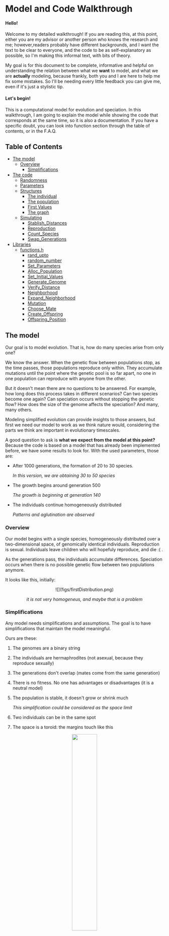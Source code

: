
# Model and Code Walkthrough

#### Hello!

Welcome to my detailed walkthrough! If you are reading this, at this point, either you are my advisor or another person who knows the research and me; however,readers probably have different backgrounds, and I want the text to be clear to everyone, and the code to be as self-explanatory as possible, so I'm making this informal text, with bits of theory.

My goal is for this document to be complete, informative and helpful on understanding the relation between what we **want** to model, and what we are **actually** modeling, because frankly, both you and I are here to help me fix some mistakes. So I'll be needing every little feedback you can give me, even if it's just a stylistic tip.

#### Let's begin!

This is a computational model for evolution and speciation. In this walkthrough, I am going to explain the model while showing the code that corresponds at the same time, so it is also a documentation. If you have a specific doubt, you can look into function section through the table of contents, or in the F.A.Q.

## Table of Contents
- [The model](#model)
	- [Overview](#Overview)
		- [Simplifications](#simplifications)
- [The code](#code)
	- [Randomness](#random)
	- [Parameters](#parameters)
	- [Structures](#structure)
		- [The individual](#individual)
		- [The population](#population)
		- [First Values](#alloc)
		- [The graph](#graph)
	- [Simulating](#simulation)
		- [Stablish_Distances](#stablish_distances)
		- [Reproduction](#reproduction)
		- [Count_Species](#count_species)
		- [Swap_Generations](#swap_generations)
- [Libraries](#libraries)
	- [functions.h](#functionsh)
		- [rand_upto](#rand_upto)
		- [random_number](#random_number)
		- [Set_Parameters](#set_parameters)
		- [Alloc_Population](#alloc_population)
		- [Set_Initial_Values](#set_initial_values)
		- [Generate_Genome](#generate_genome)
		- [Verify_Distance](#verify_distance)
		- [Neighborhood](#neighborhood)
		- [Expand_Neighborhood](#expand_neighborhood)
		- [Mutation](#mutation)
		- [Choose_Mate](#choose_mate)
		- [Create_Offspring](#create_offspring)
		- [Offspring_Position](#offspring_position)

## The model <a name="model"></a>
Our goal is to model evolution. That is, how do many species arise from only one?

We know the answer. When the genetic flow between populations stop, as the time passes, those populations reproduce only within. They accumulate mutations until the point where the genetic pool is so far apart, no one in one population can reproduce with anyone from the other.

But it doesn't mean there are no questions to be answered. For example, how long does this process takes in different scenarios? Can two species become one again? Can speciation occurs without stopping the genetic flow? How does the size of the genome affects the speciation? And many, many others.

Modeling simplified evolution can provide insights to those answers, but first we need our model to work as we think nature would, considering the parts we think are important in evolutionary timescales.

A good question to ask is **what we expect from the model at this point?** Because the code is based on a model that has already been implemented before, we have some results to look for. With the used parameters, those are:

- After 1000 generations, the formation of 20 to 30 species.

	_In this version, we are obtaining 30 to 50 species_

- The growth begins around generation 500

	_The growth is beginning at generation 140_

- The individuals continue homogeneously distributed

	_Patterns and aglutination are observed_

### Overview <a name="overview"></a>

Our model begins with a single species, homogeneously distributed over a two-dimensional space, of genomically identical individuals. Reproduction is sexual. Individuals leave children who will hopefuly reproduce, and die :( .

As the generations pass, the individuals accumulate differences. Speciation occurs when there is no possible genetic flow between two populations anymore.

It looks like this, initially:
<center>
![](figs/firstDistribution.png)


_it is not very homogeneus, and maybe that is a problem_
</center>

### Simplifications <a name="simplifications"></a>
Any model needs simplifications and assumptions. The goal is to have simplifications that maintain the model meaningful.

Ours are these:

1. The genomes are a binary string
2. The individuals are hermaphrodites (not asexual, because they reproduce sexually)
3. The generations don't overlap (mates come from the same generation)
4. There is no fitness. No one has advantages or disadvantages (it is a neutral model)
5. The population is stable, it doesn't grow or shrink much

	_This simplification could be considered as the space limit_

7. Two individuals can be in the same spot
6. The space is a toroid: the margins touch like this

<center>
  
<img src="./figs/toroid.png" width="40%">

</center>

## Code <a name="code"></a>
The code is structured as follows

```bash
main.c
	functions.h
		graph.h
		linkedlist.h
```

The `main` function keeps the skeleton of the code, while the `functions` library keeps the stuffing. To make that, I built two libraries: one to work with graphs, and {++an++}other one to word with linked lists. They are included in `functions.h`.

```c
//in functions.h
#include <stdio.h>
#include <stdlib.h>
#include <time.h>
#include "graph.h"
#include "linkedlist.h"

//in main.c
#include "functions.h"
```

So that way, the libraries declared in `functions.h` can be used in `main.c`. I will not expose the full `graph.h` and `linkedlist.h` code here, for brevity, but you are welcome to look at the source.

The main file will appear in order, so every code part beginning with "//main" in this file, is exactly in the same order as it appears in the main section. We cannot apply the same method for presenting the functions' library, because the same function can be used more than once. The most complicated parts of the functions library will be presented, and the rest is docummented in the last section.
{>>Se você usar aquele programa que eu te passei, você consegue incluir o número das linhas (e potêncialmente a função de que vieram<<}
I will leave here the variables' declaration for reference.
```c
//in main.c
int main(){...}
//...
	int i, j, l, number_species;
	Population progenitors, offspring;
	Graph G;
	Parameters info;
	...
```

### Randomness <a name="random"></a>
To keep the model neutral, we need to use randomness to choose some values. To do that, we are using the `C` random number generator, `rand()`. Beggining from one specific value, `rand()` returns the same "random numbers" in the same order. So, to test the model, we can seed a fixed value.
```c
//in main, fixed seed
srand (1);
//other possibility, variable seed
srand (time (NULL));
```
The functions I am currently using to produce random numbers are one based on `rand()`, or `rand()` itself. It generates a integer between 0 and `RAND_MAX` (the maximum value an integer can have).

To achieve an integer between 0 and a value, we can use this function that generates an integer up to n.
```c
int rand_upto (int n){}

```

When we need a random number between 0 and 1, we use

```c
float random_number(){}
```
Maybe it would be better to use a more powerfull random number generator.

### Parameters <a name="parameters"></a>
To begin the simulation, we have to tell the program what we want it to simulate, so in the main file we create an structure called `Parameters`, and set the initial values we want to
```c
//in main
info = Set_Parameters();
```

This structure `Parametes`is used to easily pass the values between functions. The names of the parameters are very self-explanatory.

```c
//in functions.h
typedef struct
{
	int number_individuals;
	int individual_vector_size;
	int population_size;
	int genome_size;
	int reproductive_distance;
	int number_generations;
	int neighbors;
	float lattice_width;
	float lattice_lenght;
	float radius;
} parameters;

	typedef parameters * Parameters;
```
These parameters can be manually set to the desired values. To make simulation and tests, we are using the following:

<a name="set_parameters"></a>
```c
//in functions.h
Parameters Set_Parameters ()
{
	Parameters info;

	info = (Parameters) malloc (sizeof (parameters));

	info->number_individuals     = 1000;
	info->population_size        = 1000;
	info->reproductive_distance  = 7;
	info->genome_size            = 150;
	info->number_generations     = 1000;
	info->lattice_lenght         = 100;
	info->lattice_width          = 100;
	info->radius                 = 5;
	info->individual_vector_size = (int)(info->number_individuals * 1.2);;
	info->neighbors              = (int)(0.6*info->radius*info->radius*3.14159*info->number_individuals) / (info->lattice_lenght * info->lattice_width);;

	return info;
}
```
First, the structure info is allocated dynamically, and then the values are set. It returns a "Parameters" structure. The hideous calculation for the neighborhood corresponds to an integer representing 60% of the average density of the system. In this case, the value is 2.

- `number_individuals`: system's carry capacity
- `population_size`: keeps the actual size of the focal population
- `individual_vector_size`: the size of the allocated population. It is bigger than the carry capacity so the population can float
- `reproductive_distance`: the maximum number of differences between two genomes of different individuals so they can reproduce
- `genome_size`: The size of their genetic code (fixed)
- `number_generations`: how long will the simulation last, in steps of time
- `lattice_lenght` and `lattice_width`: dimensions for the space
- `radius`: the distance an individual can look for mates

### Structures <a name="structures"></a>

#### The individual <a name="individual"></a>

An individual has the following structure.

```c
//in functions.h
typedef struct
{
	int* genome;
	int species;
	float x;
	float y;
	List neighborhood;
} individual;

typedef individual * Individual;
```
It has a binary genome, with the parameterized size, an indicatior to which species it belongs, it's coordinates in space and a list of possible mates those who are geneticaly compatible *and* inside it's range (the radius).

#### The population <a name="population"></a>
A population is just a vector of individuals.
```c
//in functions.h
typedef Individual * Population;
```
Inside the model, there are only two populations {++held in memory ++}at a time. In the following code, we declare and allocate this structures.

```c
//in main.c
Population progenitors;
Population offspring;

progenitors = Alloc_Population (info);
offspring = Alloc_Population (info);
```

#### Set first values<a name="alloc"></a>
Now we have the population vectors, with empty individuals structures in it. For each individual in the vector of the population we have to alloc their "internal structures" and set values to the generation 0, that is allocated as the first `progenitors`

For each individual in the vector of the population we have to allocate their “internal structures” and set values to the generation 0, that is allocated as the first “progenitors”

<a name="set_initial_values"></a>

```c
//in functions.h
void Set_Initial_Values (Population progenitors, Parameters info)
{
	int i, j;
	int* first_genome;

	first_genome = Generate_Genome(info->genome_size);

	for (i = 0; i < info->individual_vector_size; i++) {
		for (j = 0; j < info->genome_size; j++) {
        progenitors[i]->genome[j] = first_genome[j];
    	}
	}

	for (i = 0; i < info->number_individuals; i++) {
      progenitors[i]->x = random_number() * info->lattice_width;
      progenitors[i]->y = random_number() * info->lattice_lenght;
    }

    free (first_genome);
}
```
This function receives a Population, a Parametes structure and fills the information of the genome, copying the same one to each individual. Then, it sorts a spot for this individual. To generate this genome, we call the following function

<a name="generate_genome"></a>
```c
//in functions.h
void Generate_Genome (int* first_genome, int genome_size)
{
	int i;

	first_genome = (int*) malloc (genome_size * sizeof(int));

	for (i = 0; i < genome_size; i++) {
		first_genome[i] = rand_upto(1);
	}
}
```
Generate_genome recieves a vector, and an integer corresponding to the vector's size. The genome is allocated.For each spot in the genome, it draws a value between 0 and 1 with equal chance.

#### The graph <a name="graph"></a>
Now we have one population with individuals, that have a genome, coordinates and a species (and it's  helpful list of bootycalls. We know, at first, the individuals are identical, so we have **genetic flow** between all individuals. But further in time, the individuals accumulate diffences, and we have to find out the possible genetic flow in this population. How?

We construct a **graph**, where the vertices corespond to individuals, and an edge exists between two vertices if the two individuals are genetically compatible (independently of geography).

To make the correspondence between the graph and the individual, each vertex has an index that is the same as the `Population` vector's index of its corresponding individual.

As the generations pass, species connect and disconnect, as shown bellow (it can be seen forward or backwards)

<center>

![](figs/species.png)

</center>

In the image, each set of dots of the same color compose a species. As soon as genetic flow is stablished between a red and a yellow individual, they become the same species.

In graph theory, a subgraph that is not connected to anyone else, is a _**maximal connected component**_, as are the collection of dots of the same color and their arcs in the image above. That is what we are going to call a **species**.

In the code, because of the included library `graph.h`, we can easily manipulate and set a graph for each population.

```c
//in main
G = CreateGraph (info->individual_vector_size, info->number_individuals);
```

The graph is dynamical, it is created once and modified along with the generations. To acomplish this, it's structure has three values
```c
//in graphs.h
typedef struct {
  int V;
  int U;
  int A;
  int (**adj);
} graph;

typedef graph * Graph;
```
**A** is the number of arcs in the graph, **V** is the total of vertices available, and **U** is the number of used vertices. This way, the population can vary without having to create and destroy new graphs (because I tried implementing different graphs for different generations and I failed). In the next generation, if the population grows or shrinks, the U parameter will change and the graph also grows or shrinks.

### Simulating <a name="simulation"></a>
After initializing the values and creating our structure, we are going to take a look at the *actual* program.
```c
//in main
for (number_species = 0, i = 0; i < info->number_generations; i++) {
	printf("GENERATION: %d\n", i);
	Stablish_Distances (G, progenitors, info);
	Reproduction (G, progenitors, offspring, info);
	number_species = Count_Species (G, progenitors);
	Swap_Generations (&progenitors, &offspring);
	printf("NUMBER OF SPECIES = %d\n", number_species);
}
```
You may say "*Wow* just that little? Just four functions?", but we still have at least 200 more lines of code to explore! We still have to look at the more intricate part of the model (which is giving me headaches).

The prints keep track of the stage of the simulation, so we can see how it is going.

The `for` loop will iterate in the generations. First, `Stablish_Distances` fills the graph with the progenitors's genetical relations. Then, the progenitors will reproduce among themselves, and their children will be put in the "offspring" population vector. We count how many species compose the progenitors population, and then swap the offspring and progenitors vectors, which
can be interpreted as the progenitors dying and the offspring growing up to have its own children.

### Stablish_Distances <a name="stablish_distances"></a>

The function "Stablish_Distances" is redundant, and not at all at it's final state.

```c
//in functions.h
void Stablish_Distances (Graph G, Population individuals, Parameters info)
{
	int i, j, k, divergences, size_difference;

	G->U = info->population_size;

	for (i = 0; i < G->U; i++) {
		for (j = i + 1; j < G->U; j++) {
			divergences = 0;
			for (k = 0; k < info->genome_size; k++) {
				if (individuals[i]->genome[k] != individuals[j]->genome[k]) {
					divergences++;
				}
			}

			if (divergences <= info->reproductive_distance) {
				InsertArc (G, i, j, (info->genome_size - divergences));
			}
			else if (G->adj[i][j] != 0) {
				RemoveArc (G, i, j);
			}
		}
	}
	for (i = 0; i < G->U; i++) {
		RestartList (&individuals[i]->neighborhood);
		neighborhood (G, individuals, i, info, 0);
	}
}
```
The function receives a Graph G, a Population and the Parameters. It sets the number of needed vertices, setting G->U to the current population size. Then, it compares all the individuals in the population, looking for differences in their genome. If two individuals are sufficiently similar, an arc will be inserted between their vertices. If not, there will be no arc between them (if there were, in the previous population, this arc will be removed). Finally, it creates the list of possible partners in their range, freeing the previous list.

With this function, we have created a graph that contains comparative information between individuals, to be used further in the simulation.

_Even though this function is not perfect, It's there because it works, even if redundantly. We have bigger problems in the code, and optimizing this function comes after fixing those mistakes. The future plans for this part of the code is not to use a complete graph, because the only really important relations are the ones kept in the "neighborhood" list. To find out how many species can be used, we would implement an Union-Find algorithim, to find maximal connected components faster (explained further)._

#### Subfunctions

##### Neighborhood <a name="neighborhood"></a>

The neighborhood function used here is not part of the graph (yet). It needs a little more information to be created, that is, the distance from the focal individual. In this list, we keep only the individuals who are in the range of the focal (that is what I called a bootycall list).

```c
//in functions.h
void neighborhood (Graph G, Population progenitors, int focal, Parameters info, int increase)
{
	int mate;

	for (mate = 0; mate < (G->U); mate++) {
		if (G->adj[focal][mate] != 0 && Verify_Distance (progenitors, focal, mate, info, increase)){
			AddCellInOrder(&progenitors[focal]->neighborhood, mate);
		}
	}
}
```

The neighborhood function looks for everybody who is in the range of the focal, that is, everybody who is the same species as the focal and who is inside their range. Those mate-candidates are kept in a linked list (the `->neighborhood` part of the struct).

**SUGESTION**
_A friend gave me a suggestion: first, to use a linked list graph, instead of a adjacency matrix one, and sort the linked lists by distance from the focal. It would affect the time taken to find out if two individuals are the same species (maybe that is not a problem, because they have a "->species" identifier), but it would simplify this function. What do you think? Let me know!_

##### Verify_Distance <a name="verify_distance"></a>

To find out if two individuals are in the range of one another should be simple, just comparing coordinates, right? WRONG! The space is toroid! So that is important to check out.

```c
//in functions.h
int Verify_Distance (Population progenitors, int focal, int mate, Parameters info, int increase)
{
	int x_compatible, y_compatible, x_out_left, x_out_right, y_out_up, y_out_down;
	int radius = info->radius + increase;

	y_compatible = 0;
	x_compatible = 0;

	x_out_left = 0;
	x_out_right = 0;
	y_out_up = 0;
	y_out_down = 0;

	/* If an individual ratio reaches an end of the lattice, it will look on the other side, because the lattice work as a toroid */
	if (progenitors[mate]->x <= progenitors[focal]->x + radius && progenitors[mate]->x >= progenitors[focal]->x - radius) {
		x_compatible = 1;
	}
	if (progenitors[mate]->y <= progenitors[focal]->y + radius && progenitors[mate]->y >= progenitors[focal]->y - radius) {
		y_compatible = 1;
	}

	if (!x_compatible) {
		if (progenitors[focal]->x + radius > info->lattice_width) {
			x_out_right = progenitors[focal]->x + radius - info->lattice_width;
			if (progenitors[mate]->x <= x_out_right && progenitors[mate]->x >= 0) {
				x_compatible = 1;
			}
		}
		else if (progenitors[focal]->x - radius < 0) {
			x_out_left = progenitors[focal]->x - radius + info->lattice_width;
			if (progenitors[mate]->x >= x_out_left && progenitors[mate]->x <= info->lattice_width) {
				x_compatible = 1;
			}
		}
	}

	if (!y_compatible) {
		if (progenitors[focal]->y + radius > info->lattice_lenght) {
			y_out_up = progenitors[focal]->y + radius - info->lattice_lenght;
			if (progenitors[mate]->y <= y_out_up && progenitors[mate]->y >= 0) {
				y_compatible = 1;
			}
		}
		else if (progenitors[focal]->y - radius < 0) {
			y_out_down = progenitors[focal]->y - radius + info->lattice_lenght;
			if (progenitors[mate]->y >= y_out_down && progenitors[mate]->y <= info->lattice_lenght) {
				y_compatible = 1;
			}
		}
	}

	if (x_compatible && y_compatible) return 1;
	else return 0;
}
```

This is a boolean function, it returns 1 if the individuals are in the range of one another, and 0 if they're not. It receives the names of the individuals to compare, the population and the parameters, and returns 0 or 1. First, it checks if they are obviously neighbors. If not, it still needs to check if they could be on the "other side" of the torus (if the radius range is outside the 100x100 latice, it has to reach the other side, and check there). If both the y and the x are in the focal's range, then the function returns 1.

### Reproduction <a name="reproduction"></a>

Now that we know the relationship between all the progenitors (which species they are) and have the graph keeping it, they will reproduce, creating the offspring population. 

```c
 //in functions.h
 void Reproduction (Graph G, Population progenitors, Population offspring, Parameters info)
{ 	
	int focal, mate, other, i, n;

	i = 0;

	if (info->population_size < info->number_individuals) {
		for (focal = 0; focal < info->population_size; focal++) {
			if (Verify_Neighborhood (progenitors, focal) < info->neighbors) {
				mate = Choose_Mate(G, focal, progenitors, info);
				if (mate != -1) {
					Create_Offspring (progenitors, offspring, i, focal, mate, info);
					i++;
					info->population_size ++;
				}
			}
		}
	}

	for (focal = 0; focal < (G->U); focal++) {
		other = focal;
		mate = -1;

		if (random_number() < 0.63 && Verify_Neighborhood (progenitors, focal) > 2) {
			mate = Choose_Mate(G, focal, progenitors, info);
		}

		for (n = 0; n < 2; n++) {
			if (mate == -1) {
				other = Choose_Mate (G, focal, progenitors, info);
				if (other != -1)
					mate = Choose_Mate(G, other, progenitors, info);
			}
		}

		if (mate != -1 && other != -1) {
			Create_Offspring (progenitors, offspring, i, other, mate, info);
			i++;
		}
		else {
			info->population_size --;
		}
	}
}
```
The function for Reproduction receives two population vectors and the information about them, that is, the graph, and the Parameters. First of all, it verifies if the population is below its carry capacity. If yes, it gives a chance for individuals with low density to reproduce first. That can be biologicaly interpreted as if they have more food available, and so they can reproduce again. Then, for every individual in the population, it will have a chance at reproduction, with some chance of death. If they die, the "mate" variable will have value -1, and then the chance to reproduce will be given to some neighbor of the deceased. Twice. The offspring will only be created if we have both parents chosen.

_This function is terrible, and it's not functioning as it should be. Another solution will soon be given, where we use the poisson distribution to sort the number of children an individual will have, and keep the mean value of children 1. Theoreticaly, it makes more sense, and the results should be similar_

The function "Verify_Neighborhood" just returns the number of possible partners in its range an individual has, because it is a headed linked list, and the head keeps the size of the list.

#### Subfunctions

##### Choose_Mate <a name="choose_mate"></a>

The function "Choose_Mate" sorts one of those neighbors out:
```c
//in functions.h
int Choose_Mate (Graph G, int focal, Population progenitors, Parameters info)
{
	int j, i, neighbors, expand, radius_increase, radius, mate;
	List p;
	List bigger_neighborhood;

	mate = -1;
	radius_increase = 0;

	bigger_neighborhood = CreateHeadedList ();

	while (radius_increase <= 3 && mate == -1) {
		if (radius_increase > 0) {
			expand_neighborhood (G, bigger_neighborhood, progenitors, focal, info, radius_increase);
		}

		neighbors = Verify_Neighborhood (progenitors[focal]->neighborhood);
		expand = Verify_Neighborhood (bigger_neighborhood);

		if (neighbors + expand) {
			i = rand_upto(neighbors + expand); //add 1?
			
			if (i <= neighbors) {
				for (j = 0, p = progenitors[focal]->neighborhood->next; p != NULL && j < i; p = p->next, j++);
			}
			else {
				i -= neighbors;
				for (j = 0, p = bigger_neighborhood->next; p != NULL && j < i; p = p->next, j++);	
			}

			if (j == i && p != NULL) {
				mate = p->info;
			} 
			else mate = -1;
		}

		else mate = -1;

		if (mate == -1) {
			radius += 1;
			radius_increase += 1;
		}

	}
	DestroyList (&bigger_neighborhood);
	
	return mate;
}
```

This function is long and it took me a while to figure it out. It receives the graph, the "name" of the focal individual that is looking for a mate, the population and the parameters. The focal first will look around him in his range, that is, in its "neighborhood" list, described in the previous section. If there are no neighbors in its range, it will look a little further: it expands it's range in 1 unit of space (reminder: the space is 100.000 square units of space). The extra neighbors are kept in another linked list, the "bigger_neighborhood" list. If there are still no possible partners, it will expand range again, and once more if necessary. Each time it expands neighborhood, the "bigger_neighborhood" list grows.

Once it has the list of possible partners, it sorts a number from 0 to the number of possible partners, and a walk through the list chooses who is THE ONE. To finnish, the "bigger_neighborhood" is destroyed. 

<a name="expand_neighborhood"></a>

The function "expand_neighborhood" looks like the function "neighborhood"

```c
//in functions.h
void expand_neighborhood (Graph G, List bigger_neighborhood, Population progenitors, int focal, Parameters info, int increase)
{
	int mate;

	for (mate = 0; mate < (G->U); mate++) {
		if (G->adj[focal][mate] != 0 && Verify_Distance (progenitors, focal, mate, info, increase)) {
			if (!Verify_Distance (progenitors, focal, mate, info, increase - 1)) {
				AddCellInOrder(&bigger_neighborhood, mate);
			}
		}
	}
}
```
But it only adds a possible mate to the list if it wasn't previously added. We only want to know if this individual is in the "added" space, so if it was in the previous considered space, it is not addded. We could also check if it was already on the list.

Back to the reproduction, after choosing a mate, we ...

##### Create_Offspring <a name="create_offspring"></a>

```c
//in functions.h
void Create_Offspring (Population progenitors, Population offspring, int baby, int focal, int mate, Parameters info)
{
  int i;
	
	Offspring_Position(progenitors, offspring, baby, focal, info);

	for (i = 0; i < info->genome_size; i++) {
		if (progenitors[focal]->genome[i] != progenitors[mate]->genome[i]) {
			if (rand_upto(1) == 1) {
				offspring[baby]->genome[i] = progenitors[mate]->genome[i];
			}
			else {
				offspring[baby]->genome[i] = progenitors[focal]->genome[i];
			}
		}
		else {
			offspring[baby]->genome[i] = progenitors[mate]->genome[i];
		}
	}

	for (i = 0; i < info->genome_size; i++) {
		if (random_number() <= 0.00025) {
			mutation (offspring, baby, i);
		}
	}
}
```
This function recieves two populations, the progenitors and offspring, and the address (or name, whatever) to the focal, mate, and baby in the populations, and the parameters. It first decides where in the lattice the baby will be (again, reminder, it is a "paralel" lattice, the generations do not interact). Then, it fills out the structure of the new individual: the genome, choosing with 50/50 chance between the parents each loci, and then adding mutation. Each loci has 0,025% chance of being flipped (if its 1, it becomes 0, and vice versa). The rest of tge stucture will be filled with the graph.

The last function I need to present is how I choose the position of the offspring

##### Offspring_Position <a name="offspring_position"></a>

```c
//in functions.h
void Offspring_Position (Population progenitors, Population offspring, int baby, int focal, Parameters info)
{
	float movement_x, movement_y;

	movement_x = movement_y = 0;

	offspring[baby]->x = progenitors[focal]->x;
	offspring[baby]->y = progenitors[focal]->y;

	if (random_number() <= 0.01) {
		movement_y = (random_number()*2 -1) * info->radius;
		movement_x = (random_number()*2 -1) * info->radius;

		/* If an individual moves out of the lattice, it will reapear in the other side, because the lattice work as a toroid */
		if (offspring[baby]->x + movement_x <= info->lattice_width && progenitors[focal]->x + movement_x >= 0)
	  		offspring[baby]->x += movement_x;

		else if (progenitors[focal]->x + movement_x > info->lattice_width)
			offspring[baby]->x = offspring[baby]->x + movement_x - info->lattice_width;

		else if (progenitors[focal]->x + movement_x < 0)
			offspring[baby]->x = offspring[baby]->x + movement_x + info->lattice_width;

		if (progenitors[focal]->y + movement_y <= info->lattice_lenght && progenitors[focal]->y + movement_y >= 0)
	 	 	offspring[baby]->y = offspring[baby]->y + movement_y;

		else if (progenitors[focal]->y + movement_y > info->lattice_lenght)
			offspring[baby]->y = offspring[baby]->y + movement_y - info->lattice_lenght;

		else if (progenitors[focal]->y + movement_y < 0)
			offspring[baby]->y = offspring[baby]->y + movement_y + info->lattice_lenght;
	}
}
```
With 99% chance, the baby will be in the exact same spot as the focal parent. But it can move with 1% chance. If it moves, the principle is the same as in "Verify_Distance", we have to check if the new position is inside the lattice.


After reproduction, we have two populations, the progenitors and the offspring.

### Count_Species <a name="count_species"></a>

To count how many species we have on the progenitors population, we will use the graph, and analise how many **maximal connected components** there are. For this, we use **depth-first search**.

```c
//in functions.h
int Count_Species (Graph G, Population individuals)
{
	int counter;

	DepthFirstSearch (G, &counter, individuals);

	return counter;
}
```
It just calls the modified Depht-First Search

```c
//in functions.h
void DepthFirstSearch (Graph G, int* counter_adress, Population individuals)
{
  int i;
  int* parent;

  parent = (int*) malloc ((G->U) * sizeof (int));
  for (i = 0; i < (G->U); i++) {
    parent[i] = -1;
  }

  (*counter_adress) = 0;

  for (i = 0; i < (G->U); i++) {
    if (parent[i] == -1) {
      parent[i] = -2;
      individuals[i]->species = (*counter_adress);
      DSFvisit (G, i, parent, individuals, (*counter_adress));
      (*counter_adress)++;
    }
  }
  free (parent);
}

void DSFvisit (Graph G, Vertix v, int* parent, Population individuals, int species)
{
  int i;

  for (i = 0; i < (G->U); i++) {
    if (G->adj[v][i] != 0 && parent[i] == -1) {
      parent[i] = v;
      individuals[i]->species = species;
      DSFvisit (G, i, parent, individuals, species);
    }
  }
}
```

This pair of functions uses recursion to find maximal connected components on this graph. It also assigns the "species" item to the progenitors.

### Swap_Generations <a name="swap_generations"></a>

After all this, our progenitors will die, because that's the circle of life. On the bright side, the offspring will become progenitors! Computationaly, creating all the structures again would be costy. We recicle the vectors, just swaping the populations pointers. All the content of "offspring" will be overwritten in the next iteration.

```c
//in functions.h
void Swap_Generations (Population* progenitors_pointer, Population* offspring_pointer)
{
	Population helper;

	helper = (*progenitors_pointer);
	(*progenitors_pointer) = (*offspring_pointer);
	(*offspring_pointer) = helper;
}
```

Then, [repeat](#simulation).

### Finnishing
After finnishing all the simulation, we need to free the stack.

```c
//in main
DestroiGraph(G);
Free_Population (progenitors);
Free_Population (offspring);
free (info);
```
There has to be the same numbers of `alloc`s~ and `free`s, and finish the program.
```c
//in main
return 0;
```

## Final Considerations

If you are still reading, ~~congratulations~~ thank you very much! The text and the code are in construction, so email me any tips, errors or doubts at irina.lerner@usp.br or iri.lerner@gmail.com. You can also clone this file, commit your suggestions and create a pull request!

The following section is for documentation.


## Libraries <a name="libraries"></a>

### functions.h <a name="functionsh"></a>
<a name="rand_upto"></a>

The next function receives an integer and returns a random integer between 0 and n.

```c
int rand_upto (int n) {
		return (rand() / (RAND_MAX / n + 1));
	}
```


<a name="random_number"></a>

The function random_number returns a random float between 0 and 1 when called. _Should I make it a double?_

```c
float random_number() {
	return((float)rand() / ((float)RAND_MAX + 1));
}
```

<a name="alloc_population"></a>
The function Alloc_Population receives a Parameters structure and returns a Population. It generates space in memory for all the parts of each individual in the vector Population.

```c
Population Alloc_Population (Parameters info)
{
	Population individuals;
	int i, j;

	individuals  = (Population) malloc (info->individual_vector_size * sizeof (Individual));

	for (i = 0; i < info->individual_vector_size; i++) {
		individuals[i] = (Individual) malloc (sizeof (individual));
		individuals[i]->genome = (int*) malloc(info->genome_size * sizeof (int));
		individuals[i]->neighborhood = CreateHeadedList ();
	}

	return individuals;
}
```

<a name="verify_neighborhood"></a>

```c
int Verify_Neighborhood (List neighborhood)
{
	return (-(neighborhood->info + 1));
}
```
The head value of an empty list is -1. As the list grows, we subtract the number of items in the list. So if the list is empty, it returns 0, and if it has members, it returns the number of members. I've done it like this so I won't have to use another library for headed linked lists. It works because I'm adding to the list in order, and the only negative value (the head) will always appear first. 


<a name="mutation"></a>

```c
void mutation (Population offspring, int baby, int mutation)
{
	if (offspring[baby]->genome[mutation] == 1) {
		offspring[baby]->genome[mutation] = 0;
	}
	else {
		offspring[baby]->genome[mutation] = 1;
	}
}
```
This function flips the bit at the "mutation" spot in the genome of the baby.